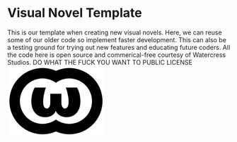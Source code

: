 # Visual Novel Template

This is our template when creating new visual novels. Here, we can reuse some of our older code so implement faster development. This can also be a testing ground for trying out new features and educating future coders. All the code here is open source and commerical-free courtesy of Watercress Studios.
DO WHAT THE FUCK YOU WANT TO PUBLIC LICENSE
 ![DO WHAT THE FUCK YOU WANT TO PUBLIC LICENSE](/game/logo-220x1601.png)
 
